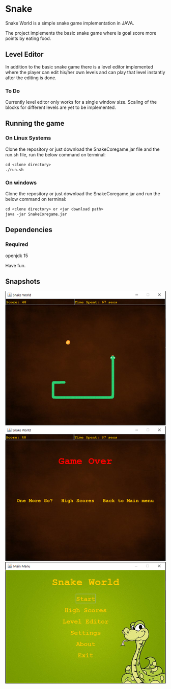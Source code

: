 # Snake
Snake World is a simple snake game implementation in JAVA. 

The project implements the basic snake game where is goal score more points by eating food.

## Level Editor
In addition to the basic snake game there is a level editor implemented where the player can edit his/her own
levels and can play that level instantly after the editing is done.

### To Do
Currently level editor only works for a single window size. Scaling of the blocks for different levels are
yet to be implemented.

## Running the game

### On Linux Systems 
Clone the repository or just download the SnakeCoregame.jar file and the run.sh file, run the below command on terminal:
```
cd <clone directory>
./run.sh
```

### On windows
Clone the repository or just download the SnakeCoregame.jar and run the below command on terminal:
```
cd <clone directory> or <jar download path>
java -jar SnakeCoregame.jar
```

## Dependencies
### Required
openjdk 15

Have fun.

## Snapshots
![InGame](https://github.com/kartikkadur/Snake/blob/main/img1.png)
![MainMenu](https://github.com/kartikkadur/Snake/blob/main/img2.png)
![GameOverMenu](https://github.com/kartikkadur/Snake/blob/main/img3.png)

